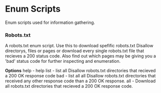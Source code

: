 # Enum Scripts

Enum scripts used for information gathering.

### Robots.txt

A robots.txt enum script. Use this to download spefific robots.txt Disallow directorys, files or pages
or download every single robots.txt file that recieves a 200 status code. 
Also find out which pages may be giving you a 'bad' status code for further inspecting and enumeration.

**Options**
help - help
list - list all Disallow robots.txt directories that recieved a 200 OK response code
bad - list all all Disallow robots.txt directories that received any other response code than a 200 OK response.
all - Download all robots.txt directories that recieved a 200 OK response code.
